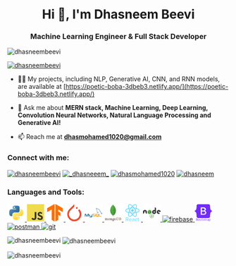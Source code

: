 <h1 align="center">Hi 👋, I'm Dhasneem Beevi</h1>
<h3 align="center">Machine Learning Engineer & Full Stack Developer</h3>

<p align="left"> <img src="https://komarev.com/ghpvc/?username=dhasneembeevi&label=Profile%20views&color=0e75b6&style=flat" alt="dhasneembeevi" /> </p>

<p align="left"> <a href="https://github.com/ryo-ma/github-profile-trophy"><img src="https://github-profile-trophy.vercel.app/?username=dhasneembeevi" alt="dhasneembeevi" /></a> </p>

- 👨‍💻 My projects, including NLP, Generative AI, CNN, and RNN models, are available at [https://poetic-boba-3dbeb3.netlify.app/](https://poetic-boba-3dbeb3.netlify.app/)

- 💬 Ask me about **MERN stack, Machine Learning, Deep Learning, Convolution Neural Networks, Natural Language Processing and Generative AI!**

- 📫 Reach me at **dhasmohamed1020@gmail.com**

<h3 align="left">Connect with me:</h3>
<p align="left">
<a href="https://linkedin.com/in/dhasneembeevi" target="blank"><img align="center" src="https://raw.githubusercontent.com/rahuldkjain/github-profile-readme-generator/master/src/images/icons/Social/linked-in-alt.svg" alt="dhasneembeevi" height="30" width="40" /></a>
<a href="https://instagram.com/_dhasneeem_" target="blank"><img align="center" src="https://raw.githubusercontent.com/rahuldkjain/github-profile-readme-generator/master/src/images/icons/Social/instagram.svg" alt="_dhasneeem_" height="30" width="40" /></a>
<a href="https://www.hackerrank.com/dhasmohamed1020" target="blank"><img align="center" src="https://raw.githubusercontent.com/rahuldkjain/github-profile-readme-generator/master/src/images/icons/Social/hackerrank.svg" alt="dhasmohamed1020" height="30" width="40" /></a>
<a href="https://www.leetcode.com/dhasneem" target="blank"><img align="center" src="https://raw.githubusercontent.com/rahuldkjain/github-profile-readme-generator/master/src/images/icons/Social/leet-code.svg" alt="dhasneem" height="30" width="40" /></a>
</p>

<h3 align="left">Languages and Tools:</h3>
<p align="left">

  <a href="https://www.python.org" target="_blank" rel="noreferrer"> <img src="https://raw.githubusercontent.com/devicons/devicon/master/icons/python/python-original.svg" alt="python" width="40" height="40"/> 
</a><a href="https://developer.mozilla.org/en-US/docs/Web/JavaScript" target="_blank" rel="noreferrer"> <img src="https://raw.githubusercontent.com/devicons/devicon/master/icons/javascript/javascript-original.svg" alt="javascript" width="40" height="40"/> </a>
  <a href="https://www.tensorflow.org/" target="_blank" rel="noreferrer"> <img src="https://raw.githubusercontent.com/devicons/devicon/master/icons/tensorflow/tensorflow-original.svg" alt="tensorflow" width="40" height="40"/> </a>
  <a href="https://pytorch.org/" target="_blank" rel="noreferrer"> <img src="https://raw.githubusercontent.com/devicons/devicon/master/icons/pytorch/pytorch-original.svg" alt="pytorch" width="40" height="40"/> </a> <a href="https://www.mysql.com/" target="_blank" rel="noreferrer"> <img src="https://raw.githubusercontent.com/devicons/devicon/master/icons/mysql/mysql-original-wordmark.svg" alt="mysql" width="40" height="40"/> </a>
  <a href="https://www.mongodb.com/" target="_blank" rel="noreferrer"> <img src="https://raw.githubusercontent.com/devicons/devicon/master/icons/mongodb/mongodb-original-wordmark.svg" alt="mongodb" width="40" height="40"/> </a>
    <a href="https://reactjs.org/" target="_blank" rel="noreferrer"> <img src="https://raw.githubusercontent.com/devicons/devicon/master/icons/react/react-original-wordmark.svg" alt="react" width="40" height="40"/> </a>
  <a href="https://nodejs.org" target="_blank" rel="noreferrer"> <img src="https://raw.githubusercontent.com/devicons/devicon/master/icons/nodejs/nodejs-original-wordmark.svg" alt="nodejs" width="40" height="40"/> </a>
<a href="https://firebase.google.com/" target="_blank" rel="noreferrer"> <img src="https://www.vectorlogo.zone/logos/firebase/firebase-icon.svg" alt="firebase" width="40" height="40"/> </a> 
  <a href="https://getbootstrap.com" target="_blank" rel="noreferrer"> <img src="https://raw.githubusercontent.com/devicons/devicon/master/icons/bootstrap/bootstrap-plain-wordmark.svg" alt="bootstrap" width="40" height="40"/> </a>
  <a href="https://postman.com" target="_blank" rel="noreferrer"> <img src="https://www.vectorlogo.zone/logos/getpostman/getpostman-icon.svg" alt="postman" width="40" height="40"/> </a> 
<a href="https://git-scm.com/" target="_blank" rel="noreferrer"> <img src="https://www.vectorlogo.zone/logos/git-scm/git-scm-icon.svg" alt="git" width="40" height="40"/> </a> 
</p>

<p><img align="left" src="https://github-readme-stats.vercel.app/api/top-langs?username=dhasneembeevi&show_icons=true&locale=en&layout=compact" alt="dhasneembeevi" /></p>

<p>&nbsp;<img align="center" src="https://github-readme-stats.vercel.app/api?username=dhasneembeevi&show_icons=true&locale=en" alt="dhasneembeevi" /></p>

<p><img align="center" src="https://github-readme-streak-stats.herokuapp.com/?user=dhasneembeevi&" alt="dhasneembeevi" /></p>
